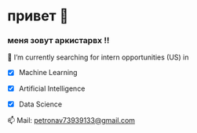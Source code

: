 # привет 👋
### меня зовут аркистарвх !!


🌱 I’m currently searching for intern opportunities (US) in
 - [X] Machine Learning
 - [X] Artificial Intelligence
 - [X] Data Science


📫 Mail: [petronav73939133@gmail.com](mailto:petronav73939133@gmail.com)


<!--
**petronav/petronav** is a ✨ _special_ ✨ repository because its `README.md` (this file) appears on your GitHub profile.

Here are some ideas to get you started:

- 🔭 I’m currently working on ...
- 👯 I’m looking to collaborate on ...
- 🤔 I’m looking for help with ...
- 💬 Ask me about ...
- 😄 Pronouns: ...
- ⚡ Fun fact: ...
-->
